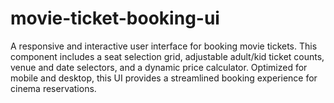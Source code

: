 # movie-ticket-booking-ui
A responsive and interactive user interface for booking movie tickets. This component includes a seat selection grid, adjustable adult/kid ticket counts, venue and date selectors, and a dynamic price calculator. Optimized for mobile and desktop, this UI provides a streamlined booking experience for cinema reservations.
